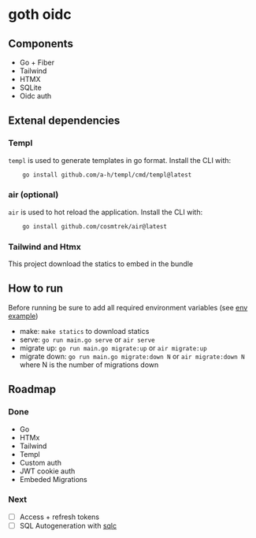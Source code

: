# goth oidc

## Components
- Go + Fiber
- Tailwind
- HTMX
- SQLite
- Oidc auth

## Extenal dependencies

### Templ
`templ` is used to generate templates in go format. Install the CLI with:

```bash
    go install github.com/a-h/templ/cmd/templ@latest
```

### air (optional)
`air` is used to hot reload the application. Install the CLI with:
```bash
    go install github.com/cosmtrek/air@latest
```

### Tailwind and Htmx
This project download the statics to embed in the bundle

## How to run
Before running be sure to add all required environment variables (see [env example](.env.example)) 

- make: `make statics` to download statics
- serve: `go run main.go serve` or `air serve`
- migrate up: `go run main.go migrate:up` or `air migrate:up`
- migrate down: `go run main.go migrate:down N` or `air migrate:down N` where N is the number of migrations down

## Roadmap

### Done
- Go
- HTMx
- Tailwind
- Templ
- Custom auth
- JWT cookie auth
- Embeded Migrations

### Next
- [ ] Access + refresh tokens
- [ ] SQL Autogeneration with [sqlc](https://github.com/sqlc-dev/sqlc)
